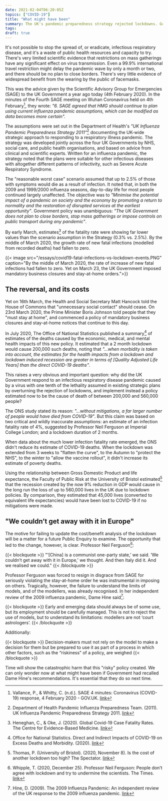 ```yaml
---
date: 2021-02-04T06:20:05Z
topics: ["COVID-19"]
title: "What might have been"
summary: The UK's pandemic preparedness strategy rejected lockdowns. Government says it kills more people than COVID-19. What changed?
tags: 
draft: true
---
```


It's not possible to stop the spread of, or eradicate, infectious respiratory disease, and it's a waste of public health resources and capacity to try. There's very limited scientific evidence that restrictions on mass gatherings have any significant effect on virus transmission. Even a 99.9% international travel restriction might delay the pandemic wave by only a month or two, and there should be no plan to close borders. There's very little evidence of widespread benefit from the wearing by the public of facemasks.

This was the advice given by the Scientific Advisory Group for Emergencies (SAGE) to the UK Government a year ago today (4th February 2020). In the minutes of the Fourth SAGE meeting on Wuhan Coronavirus held on 4th February[^SAGE2020], they wrote: _"6. SAGE agreed that HMG should continue to plan using current influenza pandemic assumptions, which can be modified as data becomes more certain"._

The assumptions were set out in the Department of Health's *"UK Influenza Pandemic Preparedness Strategy 2011"*[^1] documenting the UK-wide strategic approach to responding to a respiratory illness pandemic. The strategy was developed jointly across the four UK Governments by NHS, social care, and public health organisations, and based on advice from clinical and scientific experts. Written for an influenza pandemic, the strategy noted that the plans were suitable for other infectious diseases with altogether different patterns of infectivity, such as Severe Acute Respiratory Syndrome.

The "reasonable worst case" scenario assumed that up to 2.5% of those with symptoms would die as a result of infection. It noted that, in both the 2009 and 1999/2000 influenza seasons, day-to-day life for most people continued largely unaffected. The objective was to _"Minimise the potential impact of a pandemic on society and the economy by promoting a return to normality and the restoration of disrupted services at the earliest opportunity"_. Government policy was unambiguous: _"The UK Government does not plan to close borders, stop mass gatherings or impose controls on public transport during any pandemic"_.

By early March, estimates[^IFR] of the fatality rate were showing far lower values than the scenario assumption in the Strategy (0.3% vs. 2.5%). By the middle of March 2020, the growth rate of new fatal infections (modelled from recorded deaths) had fallen to zero. 

{{< image src="/essays/covid19-fatal-infections-vs-lockdown-events.PNG" caption="By the middle of March 2020, the rate of increase of new fatal infections had fallen to zero. Yet on March 23, the UK Government imposed mandatory business closures and stay-at-home orders.">}}

## The reversal, and its costs

Yet on 16th March, the Health and Social Secretary Matt Hancock told the House of Commons that "unnecessary social contact" should cease. On 23rd March 2020, the Prime Minister Boris Johnson told people that they "must stay at home", and commenced a policy of mandatory business closures and stay-at-home notices that continue to this day. 

In July 2020, The Office of National Statistics published a summary[^ONS2020] of estimates of the deaths caused by the economic, medical, and mental health impacts of this new policy. It estimated that a 2 month lockdown would cause 200,000 such deaths, noting that _"...when morbidity is taken into account, the estimates for the health impacts from a lockdown and lockdown induced recession are greater in terms of [Quality Adjusted Life Years] than the direct COVID-19 deaths"_. 

This raises a very obvious and important question: why did the UK Government respond to an infectious respiratory disease pandemic caused by a virus with one tenth of the lethality assumed in existing strategic plans by overturning the rejection of lockdowns, and implement instead a policy estimated now to be the cause of death of between 200,000 and 560,000 people? 

The ONS study stated its reason: _"...without mitigations, a far larger number of people would have died from COVID-19"_. But this claim was based on two critical and wildly inaccurate assumptions: an estimate of an infection fatality rate of 4%, suggested by Professor Neil Ferguson at Imperial College London; and a lockdown duration of 2 months.

When data about the much lower infection fatality rate emerged, the ONS didn't reduce its estimate of COVID-19 deaths. When the lockdown was extended from 3 weeks to "flatten the curve", to the Autumn to "protect the NHS", to the winter to "allow the vaccine rollout", it didn't increase its estimate of poverty deaths. 

Using the relationship between Gross Domestic Product and life expectance, the Faculty of Public Risk at the University of Bristol estimated[^Thomas2020] that the recession created by the now 9% reduction in GDP would cause in the long run the loss of up to 560,000 lives in the UK due to lockdown policies. By comparison, they estimated that 45,000 lives (converted to equivalent life expectancies) would have been lost to COVID-19 if no mitigations were made.

## "We couldn’t get away with it in Europe"

The motive for failing to update the cost/benefit analysis of the lockdown will be a matter for a future Public Enquiry to examine. The opportunity that led to the change, however, is clear.  Professor Neil Ferguson[^Times2020]:

{{< blockquote >}}
"‘[China] is a communist one-party state,’ we said. ‘We couldn’t get away with it in Europe,’ we thought. And then Italy did it. And we realised we could."
{{< /blockquote >}}

Professor Ferguson was forced to resign in disgrace from SAGE for seriously violating the stay-at-home order he was instrumental in imposing on others. Tragically, however, the failure to understand the limits of models, and of the modellers, was already recognised. In her independent review of the 2009 influenza pandemic, Dame Hine said[^Hine2009]:

{{< blockquote >}}
Early and emerging data should always be of some use, but its employment should be carefully managed. This is not to reject the use of models, but to understand its limitations: modellers are not ‘court astrologers’.
{{< /blockquote >}}

Additionally:

{{< blockquote >}}
Decision-makers must not rely on the model to make a decision for them but be prepared to use it as part of a process in which other factors, such as the “riskiness” of a policy, are weighed
{{< /blockquote >}}

Time will show the catastrophic harm that this "risky" policy created. We can only wonder now at what might have been if Government had recalled Dame Hine's recommendations. It's essential that they do so next time.


[^SAGE2020]: Vallance, P., & Whitty, C. (n.d.). SAGE 4 minutes: Coronavirus (COVID-19) response, 4 February 2020 - GOV.UK. [link](https://www.gov.uk/government/publications/sage-minutes-coronavirus-covid-19-response-4-february-2020)

[^1]: Department of Health Pandemic Influenza Preparedness Team. (2011). UK Influenza Pandemic Preparedness Strategy 2011. [link](http://www.dh.gov.uk/prod_consum_dh/groups/dh_digitalassets/documents/digitalasset/dh_125346.pdf)

[^ONS2020]: Office for National Statistics. Direct and Indirect Impacts of COVID-19 on Excess Deaths and Morbidity. (2020). [link](https://assets.publishing.service.gov.uk/government/uploads/system/uploads/attachment_data/file/907616/s0650-direct-indirect-impacts-covid-19-excess-deaths-morbidity-sage-48.pdf)

[^IFR]: Heneghan, C., & Oke, J. (2020). Global Covid-19 Case Fatality Rates. The Centre for Evidence-Based Medicine. [link](https://www.cebm.net/covid-19/global-covid-19-case-fatality-rates/)

[^Thomas2020]: Thomas, P. (University of Bristol). (2020, November 8). Is the cost of another lockdown too high? The Spectator. [link](https://www.spectator.co.uk/article/is-the-cost-of-another-lockdown-too-high-)

[^Times2020]: Whipple, T. (2020, December 25). Professor Neil Ferguson: People don’t agree with lockdown and try to undermine the scientists. The Times. [link](https://www.thetimes.co.uk/article/people-don-t-agree-with-lockdown-and-try-to-undermine-the-scientists-gnms7mp98?--xx-meta=denied_for_visit%3D0%26visit_number%3D0%26visit_remaining%3D0%26visit_used%3D0&--xx-mvt-opted-out=false&--xx-uuid=762f4c2574553fddb3aa9d5f63794fb7&ni-statuscode=acsaz-307)

[^Hine2009]: Hine, D. (2009). The 2009 Influenza Pandemic: An independent review of the UK response to the 2009 influenza pandemic. [link](https://assets.publishing.service.gov.uk/government/uploads/system/uploads/attachment_data/file/61252/the2009influenzapandemic-review.pdf)